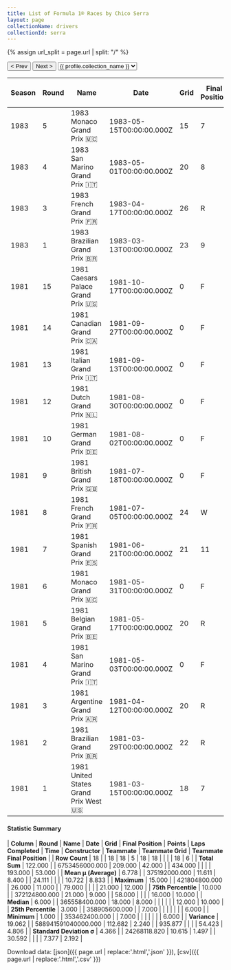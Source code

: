 ```yaml
---
title: List of Formula 1® Races by Chico Serra
layout: page
collectionName: drivers
collectionId: serra
---
```


{% assign url_split = page.url | split: "/" %}
<div id="collection-navigation">
<button onclick="selector.options[selector.selectedIndex-1].value && (window.location = selector.options[selector.selectedIndex-1].value);">&lt; Prev</button>
<button onclick="selector.options[selector.selectedIndex+1].value && (window.location = selector.options[selector.selectedIndex+1].value);">Next &gt;</button>
<select id="selector" onchange="this.options[this.selectedIndex].value && (window.location = this.options[this.selectedIndex].value);">
  {% for collectionId in site.data[page.collectionName].refs %}
    {% if collectionId == page.collectionId %}
      {% assign selected = "selected" %}
    {% else %}
      {% assign selected = "" %}
    {% endif %}
    {% assign profile = site.data[page.collectionName][collectionId].profile %}
    <option value="/f1/{{ page.collectionName }}/{{ collectionId }}/{{ url_split[4] }}" {{ selected }}>{{ profile.collection_name }}</option>
  {% endfor %}
</select>
</div>

| Season | Round | Name | Date | Grid | Final Position | Points | Laps Completed | Time | Constructor | Teammate | Teammate Grid | Teammate Final Position |
|--|--|--|--|--|--|--|--|--|--|--|--|--|
| 1983 | 5 | 1983 Monaco Grand Prix 🇲🇨 | 1983-05-15T00:00:00.000Z | 15 | 7 | 0.0 | 74 |   | Arrows 🇬🇧 | [Marc Surer 🇨🇭](/f1/drivers/surer) | 12 | R |
| 1983 | 4 | 1983 San Marino Grand Prix 🇮🇹 | 1983-05-01T00:00:00.000Z | 20 | 8 | 0.0 | 58 |   | Arrows 🇬🇧 | [Marc Surer 🇨🇭](/f1/drivers/surer) | 12 | 6 |
| 1983 | 3 | 1983 French Grand Prix 🇫🇷 | 1983-04-17T00:00:00.000Z | 26 | R | 0.0 | 26 |   | Arrows 🇬🇧 | [Marc Surer 🇨🇭](/f1/drivers/surer) | 21 | 10 |
| 1983 | 1 | 1983 Brazilian Grand Prix 🇧🇷 | 1983-03-13T00:00:00.000Z | 23 | 9 | 0.0 | 62 |   | Arrows 🇬🇧 | [Marc Surer 🇨🇭](/f1/drivers/surer) | 20 | 6 |
| 1981 | 15 | 1981 Caesars Palace Grand Prix 🇺🇸 | 1981-10-17T00:00:00.000Z | 0 | F | 0.0 | 0 |   | Fittipaldi 🇧🇷 | [Keke Rosberg 🇫🇮](/f1/drivers/keke_rosberg) | 20 | 10 |
| 1981 | 14 | 1981 Canadian Grand Prix 🇨🇦 | 1981-09-27T00:00:00.000Z | 0 | F | 0.0 | 0 |   | Fittipaldi 🇧🇷 | [Keke Rosberg 🇫🇮](/f1/drivers/keke_rosberg) | 0 | F |
| 1981 | 13 | 1981 Italian Grand Prix 🇮🇹 | 1981-09-13T00:00:00.000Z | 0 | F | 0.0 | 0 |   | Fittipaldi 🇧🇷 | [Keke Rosberg 🇫🇮](/f1/drivers/keke_rosberg) | 0 | F |
| 1981 | 12 | 1981 Dutch Grand Prix 🇳🇱 | 1981-08-30T00:00:00.000Z | 0 | F | 0.0 | 0 |   | Fittipaldi 🇧🇷 | [Keke Rosberg 🇫🇮](/f1/drivers/keke_rosberg) | 0 | F |
| 1981 | 10 | 1981 German Grand Prix 🇩🇪 | 1981-08-02T00:00:00.000Z | 0 | F | 0.0 | 0 |   | Fittipaldi 🇧🇷 | [Keke Rosberg 🇫🇮](/f1/drivers/keke_rosberg) | 0 | F |
| 1981 | 9 | 1981 British Grand Prix 🇬🇧 | 1981-07-18T00:00:00.000Z | 0 | F | 0.0 | 0 |   | Fittipaldi 🇧🇷 | [Keke Rosberg 🇫🇮](/f1/drivers/keke_rosberg) | 14 | R |
| 1981 | 8 | 1981 French Grand Prix 🇫🇷 | 1981-07-05T00:00:00.000Z | 24 | W | 0.0 | 0 |   | Fittipaldi 🇧🇷 | [Keke Rosberg 🇫🇮](/f1/drivers/keke_rosberg) | 17 | R |
| 1981 | 7 | 1981 Spanish Grand Prix 🇪🇸 | 1981-06-21T00:00:00.000Z | 21 | 11 | 0.0 | 79 |   | Fittipaldi 🇧🇷 | [Keke Rosberg 🇫🇮](/f1/drivers/keke_rosberg) | 15 | 12 |
| 1981 | 6 | 1981 Monaco Grand Prix 🇲🇨 | 1981-05-31T00:00:00.000Z | 0 | F | 0.0 | 0 |   | Fittipaldi 🇧🇷 | [Keke Rosberg 🇫🇮](/f1/drivers/keke_rosberg) | 0 | F |
| 1981 | 5 | 1981 Belgian Grand Prix 🇧🇪 | 1981-05-17T00:00:00.000Z | 20 | R | 0.0 | 29 |   | Fittipaldi 🇧🇷 | [Keke Rosberg 🇫🇮](/f1/drivers/keke_rosberg) | 11 | R |
| 1981 | 4 | 1981 San Marino Grand Prix 🇮🇹 | 1981-05-03T00:00:00.000Z | 0 | F | 0.0 | 0 |   | Fittipaldi 🇧🇷 | [Keke Rosberg 🇫🇮](/f1/drivers/keke_rosberg) | 15 | R |
| 1981 | 3 | 1981 Argentine Grand Prix 🇦🇷 | 1981-04-12T00:00:00.000Z | 20 | R | 0.0 | 28 |   | Fittipaldi 🇧🇷 | [Keke Rosberg 🇫🇮](/f1/drivers/keke_rosberg) | 8 | R |
| 1981 | 2 | 1981 Brazilian Grand Prix 🇧🇷 | 1981-03-29T00:00:00.000Z | 22 | R | 0.0 | 0 |   | Fittipaldi 🇧🇷 | [Keke Rosberg 🇫🇮](/f1/drivers/keke_rosberg) | 12 | 9 |
| 1981 | 1 | 1981 United States Grand Prix West 🇺🇸 | 1981-03-15T00:00:00.000Z | 18 | 7 | 0.0 | 78 |   | Fittipaldi 🇧🇷 | [Keke Rosberg 🇫🇮](/f1/drivers/keke_rosberg) | 16 | R |

#### Statistic Summary

| **Column** | **Round** | **Name** | **Date** | **Grid** | **Final Position** | **Points** | **Laps Completed** | **Time** | **Constructor** | **Teammate** | **Teammate Grid** | **Teammate Final Position** |
| **Row Count** | 18 |  | 18 | 18 | 5 | 18 | 18 |  |  |  | 18 | 6 |
| **Total Sum** | 122.000 |  | 6753456000.000 | 209.000 | 42.000 |  | 434.000 |  |  |  | 193.000 | 53.000 |
| **Mean μ (Average)** | 6.778 |  | 375192000.000 | 11.611 | 8.400 |  | 24.111 |  |  |  | 10.722 | 8.833 |
| **Maximum** | 15.000 |  | 421804800.000 | 26.000 | 11.000 |  | 79.000 |  |  |  | 21.000 | 12.000 |
| **75th Percentile** | 10.000 |  | 372124800.000 | 21.000 | 9.000 |  | 58.000 |  |  |  | 16.000 | 10.000 |
| **Median** | 6.000 |  | 365558400.000 | 18.000 | 8.000 |  |  |  |  |  | 12.000 | 10.000 |
| **25th Percentile** | 3.000 |  | 358905600.000 |  | 7.000 |  |  |  |  |  |  | 6.000 |
| **Minimum** | 1.000 |  | 353462400.000 |  | 7.000 |  |  |  |  |  |  | 6.000 |
| **Variance** | 19.062 |  | 588941591040000.000 | 112.682 | 2.240 |  | 935.877 |  |  |  | 54.423 | 4.806 |
| **Standard Deviation σ** | 4.366 |  | 24268118.820 | 10.615 | 1.497 |  | 30.592 |  |  |  | 7.377 | 2.192 |

Download data: [json]({{ page.url | replace:'.html','.json' }}), [csv]({{ page.url | replace:'.html','.csv' }})
